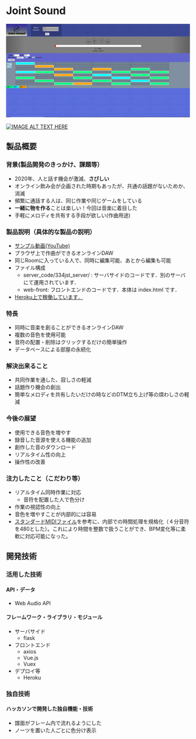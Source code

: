 # Joint Sound


[![](./for_readme.png)](https://jointsound.herokuapp.com)

[![IMAGE ALT TEXT HERE](https://jphacks.com/wp-content/uploads/2020/09/JPHACKS2020_ogp.jpg)](https://www.youtube.com/watch?v=G5rULR53uMk)

## 製品概要
### 背景(製品開発のきっかけ、課題等）
* 2020年、人と話す機会が激減、**さびしい**
* オンライン飲み会が企画された時期もあったが、共通の話題がないためか、消滅  
* 頻繁に通話する人は、同じ作業や同じゲームをしている
* **一緒に物を作る**ことは楽しい！今回は音楽に着目した
* 手軽にメロディを共有する手段が欲しい(作曲用途)

### 製品説明（具体的な製品の説明）
* [サンプル動画(YouTube)](https://www.youtube.com/watch?v=BeeXIo4oFaA)
* ブラウザ上で作曲ができるオンラインDAW
* 同じRoomに入っている人で、同時に編集可能、あとから編集も可能
* ファイル構成
    * server_code/334jst_server/ : サーバサイドのコードです．別のサーバにて運用されています．
    * web-front: フロントエンドのコードです．本体は index.html です．
* [Heroku上で稼働しています．](https://jointsound.herokuapp.com)

### 特長
* 同時に音楽を創ることができるオンラインDAW  
* 複数の音色を使用可能  
* 音符の配置・削除はクリックするだけの簡単操作
* データベースによる部屋の永続化  

### 解決出来ること  
* 共同作業を通した、寂しさの軽減  
* 話題作り機会の創出  
* 簡単なメロディを共有したいだけの時などのDTM立ち上げ等の煩わしさの軽減  

### 今後の展望
* 使用できる音色を増やす  
* 録音した音源を使える機能の追加  
* 創作した音のダウンロード  
* リアルタイム性の向上  
* 操作性の改善


### 注力したこと（こだわり等）
* リアルタイム同時作業に対応  
    * 音符を配置した人で色分け
* 作業の視認性の向上  
* 音色を増やすことが内部的には容易  
* [スタンダードMIDIファイル](https://ja.wikipedia.org/wiki/スタンダードMIDIファイル)を参考に、内部での時間処理を規格化（４分音符を480とした）。これにより時間を整数で扱うことができ、BPM変化等に柔軟に対応可能になった。

## 開発技術
### 活用した技術
#### API・データ
* Web Audio API


#### フレームワーク・ライブラリ・モジュール
* サーバサイド
    * flask  
* フロントエンド
    * axios  
    * Vue.js  
    * Vuex  
* デプロイ等
    * Heroku  




### 独自技術
#### ハッカソンで開発した独自機能・技術
* 譜面がフレーム内で流れるようにした
* ノーツを置いた人ごとに色分け表示


